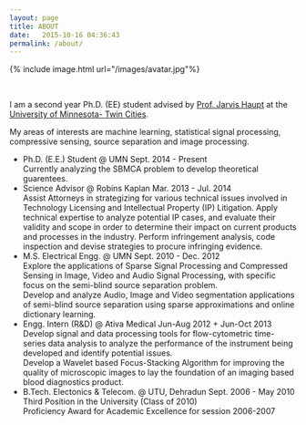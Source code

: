 ```yaml
---
layout: page
title: ABOUT
date:   2015-10-16 04:36:43
permalink: /about/
---
```




{% include image.html url="/images/avatar.jpg"%}


<br/>







I am a second year Ph.D. (EE) student advised by [Prof. Jarvis Haupt](http://www.ece.umn.edu/~jdhaupt/) at the [University of Minnesota- Twin Cities](http://www.ece.umn.edu/). 

My areas of interests are machine learning, statistical signal processing, compressive sensing, source separation and image processing.



<ul class="timeline">
  <!-- Item 1 -->
  <li>
    <div class="direction-r">
      <div class="flag-wrapper">
        <span class="hexa"></span>
        <span class="flag">Ph.D. (E.E.) Student @ UMN</span>
        <span class="time-wrapper"><span class="time">Sept. 2014 - Present</span></span>
      </div>
      <div class="desc"> Currently analyzing the SBMCA problem to develop theoretical guarentees. </div>
    </div>
  </li>

  <!-- Item 2 -->
  <li>
    <div class="direction-l">
      <div class="flag-wrapper">
        <span class="hexa"></span>
        <span class="flag">Science Advisor @ Robins Kaplan</span>
        <span class="time-wrapper"><span class="time">Mar. 2013 - Jul. 2014</span></span>
      </div>
      <div class="desc">Assist Attorneys in strategizing for various technical issues involved in Technology Licensing and Intellectual Property (IP) Litigation. Apply technical expertise to analyze potential IP cases, and evaluate their validity and scope in order to determine their impact on current products and processes in the industry. Perform infringement analysis, code inspection and devise strategies to procure infringing evidence.</div>
    </div>
  </li>

   <!-- Item 3 -->
  <li>
    <div class="direction-r">
      <div class="flag-wrapper">
        <span class="hexa"></span>
        <span class="flag">M.S. Electrical Engg. @ UMN</span>
        <span class="time-wrapper"><span class="time">Sept. 2010 - Dec. 2012</span></span>
      </div>
      <div class="desc">Explore the applications of Sparse Signal Processing and Compressed Sensing in Image, Video and Audio Signal Processing, with specific focus on the semi-blind source separation problem. <br> Develop and analyze Audio, Image and Video segmentation applications of semi-blind source separation using sparse approximations and online dictionary learning.</div>
    </div>
  </li>

  <!-- Item 4 -->
  <li>
    <div class="direction-l">
      <div class="flag-wrapper">
        <span class="hexa"></span>
        <span class="flag">Engg. Intern (R&D) @ Ativa Medical</span>
        <span class="time-wrapper"><span class="time">Jun-Aug 2012 + Jun-Oct 2013</span></span>
      </div>
      <div class="desc">Develop signal and data processing tools for flow-cytometric time-series data analysis to analyze the performance of the instrument being developed and identify potential issues. <br> Develop a Wavelet based Focus-Stacking Algorithm for improving the quality of microscopic images to lay the foundation of an imaging based blood diagnostics product.</div>
    </div>
  </li>



<!-- Item 5 -->
<li>
  <div class="direction-r">
    <div class="flag-wrapper">
      <span class="hexa"></span>
      <span class="flag">B.Tech. Electonics & Telecom. @ UTU, Dehradun</span>
      <span class="time-wrapper"><span class="time">Sept. 2006 - May 2010</span></span>
    </div>
    <div class="desc">  Third Position in the University (Class of 2010) <br>Proficiency Award for Academic Excellence for session 2006-2007</div>
  </div>
</li>
</ul>
<br/>
